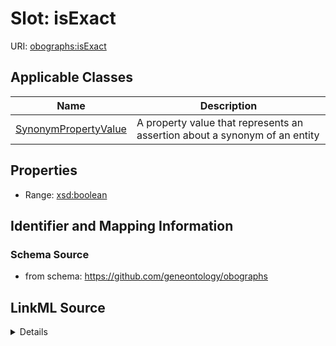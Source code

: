 # Slot: isExact

URI: [obographs:isExact](https://github.com/geneontology/obographs/isExact)



<!-- no inheritance hierarchy -->




## Applicable Classes

| Name | Description |
| --- | --- |
[SynonymPropertyValue](SynonymPropertyValue.md) | A property value that represents an assertion about a synonym of an entity






## Properties

* Range: [xsd:boolean](http://www.w3.org/2001/XMLSchema#boolean)







## Identifier and Mapping Information







### Schema Source


* from schema: https://github.com/geneontology/obographs




## LinkML Source

<details>
```yaml
name: isExact
deprecated: use synonymType instead
from_schema: https://github.com/geneontology/obographs
rank: 1000
alias: isExact
domain_of:
- SynonymPropertyValue
range: boolean

```
</details>